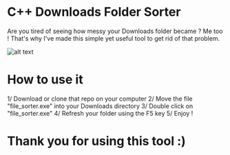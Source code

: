 # C++ Downloads Folder Sorter
Are you tired of seeing how messy your Downloads folder became ? Me too !
That's why I've made this simple yet useful tool to get rid of that problem.

![alt text](https://dev.vruel.fr/filesorter_github.gif)

# How to use it

1/ Download or clone that repo on your computer
2/ Move the file "file_sorter.exe" into your Downloads directory
3/ Double click on "file_sorter.exe"
4/ Refresh your folder using the F5 key
5/ Enjoy !

# Thank you for using this tool :)
